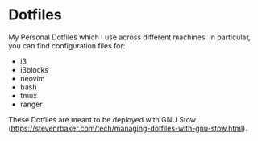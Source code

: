 # Dotfiles

My Personal Dotfiles which I use across different machines. In particular, you can find configuration files for:

* i3
* i3blocks
* neovim
* bash
* tmux
* ranger

These Dotfiles are meant to be deployed with GNU Stow (https://stevenrbaker.com/tech/managing-dotfiles-with-gnu-stow.html).
